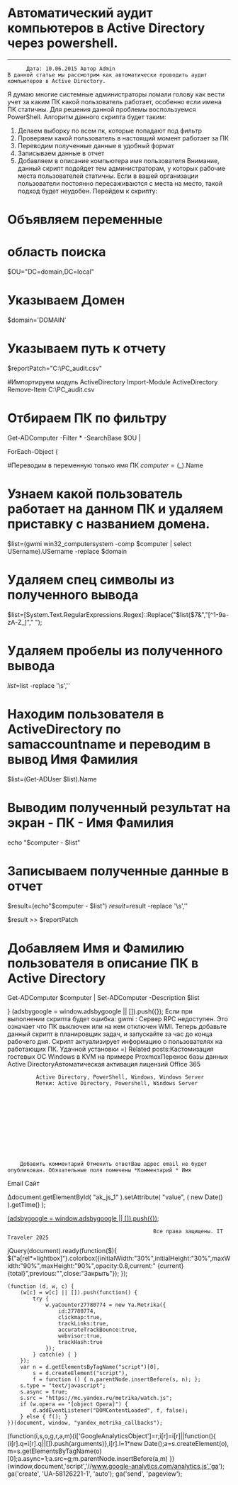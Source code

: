 #                 	Автоматический аудит компьютеров в Active Directory через powershell.                	  
***            ***

			
            
		
    
	
    	  Дата: 10.06.2015 Автор Admin  
	В данной статье мы рассмотрим как автоматически проводить аудит компьютеров в Active Directory.
Я думаю многие системные администраторы ломали голову как вести учет за каким ПК какой пользователь работает, особенно если имена ПК статичны.
Для решения данной проблемы воспользуемся PowerShell.
Алгоритм данного скрипта будет таким:
1) Делаем выборку по всем пк, которые попадают под фильтр
2) Проверяем какой пользователь в настоящий момент работает за ПК
3) Переводим полученные данные в удобный формат
4) Записываем данные в отчет
5) Добавляем в описание компьютера имя пользователя
Внимание, данный скрипт подойдет тем администраторам, у которых рабочие места пользователей статичны.
Если в вашей организации пользователи постоянно пересаживаются с места на место, такой подход будет неудобен.
Перейдем к скрипту:
# Объявляем переменные

# область поиска
$OU="DC=domain,DC=local"

# Указываем Домен

$domain='DOMAIN'

# Указываем путь к отчету

$reportPatch="C:\PC_audit.csv"

#Импортируем модуль ActiveDirectory 
Import-Module ActiveDirectory
Remove-Item C:\PC_audit.csv

# Отбираем ПК по фильтру
Get-ADComputer -Filter * -SearchBase $OU  |



ForEach-Object {

#Переводим в переменную только имя ПК
$computer=($_).Name

# Узнаем какой пользователь работает на данном ПК и удаляем приставку с названием домена. 
$list=(gwmi win32_computersystem -comp $computer | select USername).USername -replace $domain

# Удаляем спец символы из полученного вывода
$list=[System.Text.RegularExpressions.Regex]::Replace("$list($7&amp;","[^1-9a-zA-Z_]"," ");

# Удаляем пробелы из полученного вывода
$list=$list -replace '\s',''

# Находим пользователя в ActiveDirectory по samaccountname и переводим в вывод Имя Фамилия
$list=(Get-ADUser $list).Name

# Выводим полученный результат на экран - ПК - Имя Фамилия
echo "$computer - $list"

# Записываем полученные данные в отчет
$result=(echo"$computer - $list")
$result=$result -replace '\s','' 

$result &gt;&gt; $reportPatch

 

# Добавляем Имя и Фамилию пользователя в описание ПК в Active Directory
Get-ADComputer $computer | Set-ADComputer -Description $list

}
(adsbygoogle = window.adsbygoogle || []).push({});
Если при выполнении скрипта будет ошибка:
gwmi : Сервер RPC недоступен.
Это означает что ПК выключен или на нем отключен WMI.
Теперь добавьте данный скрипт в планировщик задач, и запускайте за час до конца рабочего дня.
Скрипт актуализирует информацию о пользователях на работающих ПК.
Удачной установки =)
Related posts:Кастомизация гостевых ОС Windows в KVM на примере ProxmoxПеренос базы данных Active DirectoryАвтоматическая активация лицензий Office 365
        
             Active Directory, PowerShell, Windows, Windows Server 
             Метки: Active Directory, Powershell, Windows Server  
        
            
        
    
                        
                    
                    
                
        
                
	
		
		Добавить комментарий Отменить ответВаш адрес email не будет опубликован. Обязательные поля помечены *Комментарий * Имя 
Email 
Сайт 
 
&#916;document.getElementById( "ak_js_1" ).setAttribute( "value", ( new Date() ).getTime() );	
	
<ins class="adsbygoogle"
     style="display:block"
     data-ad-client="ca-pub-1890562251101921"
     data-ad-slot="9117958896"
     data-ad-format="auto">
(adsbygoogle = window.adsbygoogle || []).push({});
			
        
        
		
        
           
    
    
  
	
    
		
        
             
			
                
                    
                                                  Все права защищены. IT Traveler 2025 
                         
                        
																														                    
                    
				
                
                
    
			
		                            
	
	
                
                
			
                
		
        
	
    
jQuery(document).ready(function($){
  $("a[rel*=lightbox]").colorbox({initialWidth:"30%",initialHeight:"30%",maxWidth:"90%",maxHeight:"90%",opacity:0.8,current:" {current}  {total}",previous:"",close:"Закрыть"});
});
  
    (function (d, w, c) {
        (w[c] = w[c] || []).push(function() {
            try {
                w.yaCounter27780774 = new Ya.Metrika({
                    id:27780774,
                    clickmap:true,
                    trackLinks:true,
                    accurateTrackBounce:true,
                    webvisor:true,
                    trackHash:true
                });
            } catch(e) { }
        });
        var n = d.getElementsByTagName("script")[0],
            s = d.createElement("script"),
            f = function () { n.parentNode.insertBefore(s, n); };
        s.type = "text/javascript";
        s.async = true;
        s.src = "https://mc.yandex.ru/metrika/watch.js";
        if (w.opera == "[object Opera]") {
            d.addEventListener("DOMContentLoaded", f, false);
        } else { f(); }
    })(document, window, "yandex_metrika_callbacks");
  (function(i,s,o,g,r,a,m){i['GoogleAnalyticsObject']=r;i[r]=i[r]||function(){
  (i[r].q=i[r].q||[]).push(arguments)},i[r].l=1*new Date();a=s.createElement(o),
  m=s.getElementsByTagName(o)[0];a.async=1;a.src=g;m.parentNode.insertBefore(a,m)
  })(window,document,'script','//www.google-analytics.com/analytics.js','ga');
  ga('create', 'UA-58126221-1', 'auto');
  ga('send', 'pageview');

